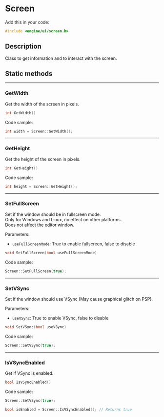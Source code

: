 # Screen

Add this in your code:
```cpp
#include <engine/ui/screen.h>
```

## Description

Class to get information and to interact with the screen.

## Static methods

---
### GetWidth
Get the width of the screen in pixels.
```cpp
int GetWidth()
```
Code sample:
```cpp
int width = Screen::GetWidth();
```

---
### GetHeight
Get the height of the screen in pixels.
```cpp
int GetHeight()
```
Code sample:
```cpp
int height = Screen::GetHeight();
```

---
### SetFullScreen
Set if the window should be in fullscreen mode.<br>
Only for Windows and Linux, no effect on other platforms.<br>
Does not affect the editor window.

Parameters:
- `useFullScreenMode`: True to enable fullscreen, false to disable
```cpp
void SetFullScreen(bool useFullScreenMode)
```
Code sample:
```cpp
Screen::SetFullScreen(true);
```

---
### SetVSync
Set if the window should use VSync (May cause graphical glitch on PSP).

Parameters:
- `useVSync`: True to enable VSync, false to disable
```cpp
void SetVSync(bool useVSync)
```
Code sample:
```cpp
Screen::SetVSync(true);
```

---
### IsVSyncEnabled
Get if VSync is enabled.
```cpp
bool IsVSyncEnabled()
```
Code sample:
```cpp
Screen::SetVSync(true);

bool isEnabled = Screen::IsVSyncEnabled(); // Returns true
```